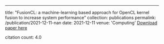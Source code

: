---
title: "FusionCL: a machine-learning based approach for OpenCL kernel fusion to increase system performance"
collection: publications
permalink: /publication/2021-12-11-nan
date: 2021-12-11
venue: 'Computing'
[Download paper here](https://scholar.google.com/citations?view_op=view_citation&hl=en&user=CCckbEUAAAAJ&cstart=20&pagesize=80&citation_for_view=CCckbEUAAAAJ:u9iWguZQMMsC)

citation count: 4.0